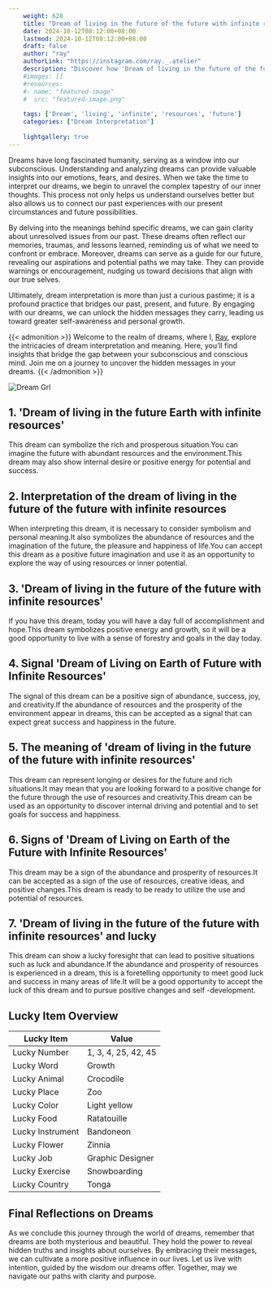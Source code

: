 ```yaml
---
    weight: 628
    title: "Dream of living in the future of the future with infinite resources"  # Assuming 'title' column exists
    date: 2024-10-12T08:12:00+08:00
    lastmod: 2024-10-12T08:12:00+08:00
    draft: false
    author: "ray"
    authorLink: "https://instagram.com/ray._.atelier"
    description: "Discover how 'Dream of living in the future of the future with infinite resources' can interpret your future and uncover its significant meanings in your life."
    #images: []
    #resources:
    #- name: "featured-image"
    #  src: "featured-image.png"
    
    tags: ['Dream', 'living', 'infinite', 'resources', 'future']
    categories: ["Dream Interpretation"]
    
    lightgallery: true
---
```

    
Dreams have long fascinated humanity, serving as a window into our subconscious. Understanding and analyzing dreams can provide valuable insights into our emotions, fears, and desires. When we take the time to interpret our dreams, we begin to unravel the complex tapestry of our inner thoughts. This process not only helps us understand ourselves better but also allows us to connect our past experiences with our present circumstances and future possibilities.

By delving into the meanings behind specific dreams, we can gain clarity about unresolved issues from our past. These dreams often reflect our memories, traumas, and lessons learned, reminding us of what we need to confront or embrace. Moreover, dreams can serve as a guide for our future, revealing our aspirations and potential paths we may take. They can provide warnings or encouragement, nudging us toward decisions that align with our true selves.

Ultimately, dream interpretation is more than just a curious pastime; it is a profound practice that bridges our past, present, and future. By engaging with our dreams, we can unlock the hidden messages they carry, leading us toward greater self-awareness and personal growth.

{{< admonition >}}
Welcome to the realm of dreams, where I, [Ray](https://instagram.com/ray._.atelier), explore the intricacies of dream interpretation and meaning. Here, you’ll find insights that bridge the gap between your subconscious and conscious mind. Join me on a journey to uncover the hidden messages in your dreams.
{{< /admonition >}}

![Dream Grl](https://cdn.pixabay.com/photo/2017/11/02/03/35/gothic-2910057_1280.jpg "Dream Grl")

## 1. 'Dream of living in the future Earth with infinite resources'
This dream can symbolize the rich and prosperous situation.You can imagine the future with abundant resources and the environment.This dream may also show internal desire or positive energy for potential and success.

## 2. Interpretation of the dream of living in the future of the future with infinite resources
When interpreting this dream, it is necessary to consider symbolism and personal meaning.It also symbolizes the abundance of resources and the imagination of the future, the pleasure and happiness of life.You can accept this dream as a positive future imagination and use it as an opportunity to explore the way of using resources or inner potential.

## 3. 'Dream of living in the future of the future with infinite resources'
If you have this dream, today you will have a day full of accomplishment and hope.This dream symbolizes positive energy and growth, so it will be a good opportunity to live with a sense of forestry and goals in the day today.

## 4. Signal 'Dream of Living on Earth of Future with Infinite Resources'
The signal of this dream can be a positive sign of abundance, success, joy, and creativity.If the abundance of resources and the prosperity of the environment appear in dreams, this can be accepted as a signal that can expect great success and happiness in the future.

## 5. The meaning of 'dream of living in the future of the future with infinite resources'
This dream can represent longing or desires for the future and rich situations.It may mean that you are looking forward to a positive change for the future through the use of resources and creativity.This dream can be used as an opportunity to discover internal driving and potential and to set goals for success and happiness.

## 6. Signs of 'Dream of Living on Earth of the Future with Infinite Resources'
This dream may be a sign of the abundance and prosperity of resources.It can be accepted as a sign of the use of resources, creative ideas, and positive changes.This dream is ready to be ready to utilize the use and potential of resources.

## 7. 'Dream of living in the future of the future with infinite resources' and lucky
This dream can show a lucky foresight that can lead to positive situations such as luck and abundance.If the abundance and prosperity of resources is experienced in a dream, this is a foretelling opportunity to meet good luck and success in many areas of life.It will be a good opportunity to accept the luck of this dream and to pursue positive changes and self -development.

## Lucky Item Overview
| Lucky Item          | Value              |
|---------------|--------------------|
| Lucky Number        | 1, 3, 4, 25, 42, 45  |
| Lucky Word          | Growth |
| Lucky Animal        | Crocodile |
| Lucky Place         | Zoo     |
| Lucky Color         | Light yellow     |
| Lucky Food          | Ratatouille      |
| Lucky Instrument    | Bandoneon |
| Lucky Flower        | Zinnia    |
| Lucky Job           | Graphic Designer       |
| Lucky Exercise      | Snowboarding  |
| Lucky Country       | Tonga    |


##  Final Reflections on Dreams

As we conclude this journey through the world of dreams, remember that dreams are both mysterious and beautiful. They hold the power to reveal hidden truths and insights about ourselves. By embracing their messages, we can cultivate a more positive influence in our lives. Let us live with intention, guided by the wisdom our dreams offer. Together, may we navigate our paths with clarity and purpose.

